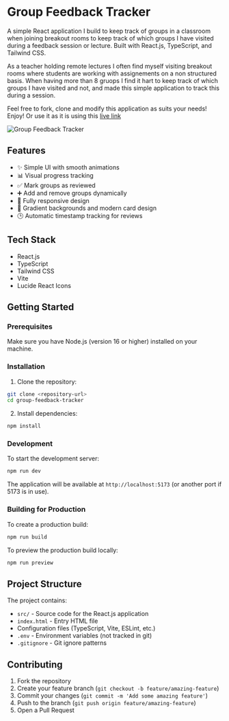 # Group Feedback Tracker

A simple React application I build to keep track of groups in a classroom when
joining breakout rooms to keep track of which groups I have visited during a
feedback session or lecture. Built with React.js, TypeScript, and Tailwind CSS.

As a teacher holding remote lectures I often find myself visiting breakout rooms
where students are working with assignements on a non structured basis. When
having more than 8 gruops I find it hart to keep track of which groups I have
visited and not, and made this simple application to track this during a
session.

Feel free to fork, clone and modify this application as suits your needs! Enjoy!
Or use it as it is using this
[live link](https://teacher-feedback-tracker.vercel.app/)

![Group Feedback Tracker](https://images.unsplash.com/photo-1552664730-d307ca884978?auto=format&fit=crop&q=80&w=800&h=400)

## Features

- ✨ Simple UI with smooth animations
- 📊 Visual progress tracking
- ✅ Mark groups as reviewed
- ➕ Add and remove groups dynamically
- 📱 Fully responsive design
- 🎨 Gradient backgrounds and modern card design
- 🕒 Automatic timestamp tracking for reviews

## Tech Stack

- React.js
- TypeScript
- Tailwind CSS
- Vite
- Lucide React Icons

## Getting Started

### Prerequisites

Make sure you have Node.js (version 16 or higher) installed on your machine.

### Installation

1. Clone the repository:

```bash
git clone <repository-url>
cd group-feedback-tracker
```

2. Install dependencies:

```bash
npm install
```

### Development

To start the development server:

```bash
npm run dev
```

The application will be available at `http://localhost:5173` (or another port if
5173 is in use).

### Building for Production

To create a production build:

```bash
npm run build
```

To preview the production build locally:

```bash
npm run preview
```

## Project Structure

The project contains:

- `src/` - Source code for the React.js application
- `index.html` - Entry HTML file
- Configuration files (TypeScript, Vite, ESLint, etc.)
- `.env` - Environment variables (not tracked in git)
- `.gitignore` - Git ignore patterns

## Contributing

1. Fork the repository
2. Create your feature branch (`git checkout -b feature/amazing-feature`)
3. Commit your changes (`git commit -m 'Add some amazing feature'`)
4. Push to the branch (`git push origin feature/amazing-feature`)
5. Open a Pull Request

